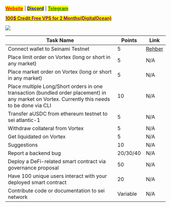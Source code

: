 &#x20;                                                       [<mark style="color:red;">**Website**</mark>](https://nodeist.net/) | [<mark style="color:blue;">**Discord**</mark>](https://discord.gg/ypx7mJ6Zzb) | [<mark style="color:green;">**Telegram**</mark>](https://t.me/noodeist)

&#x20;                                     [<mark style="color:purple;">**100$ Credit Free VPS for 2 Months(DigitalOcean)**</mark>](https://www.digitalocean.com/?refcode=410c988c8b3e&utm_campaign=Referral_Invite&utm_medium=Referral_Program&utm_source=badge)

![](https://i.hizliresim.com/gsu0zju.png)


| Task Name                                                                                                                                      | Points                              | Link      |   
|------------------------------------------------------------------------------------------------------------------------------------------------|-------------------------------------|-----------|
| Connect wallet to Seinami Testnet                                                                                                              | 5                                   | [Rehber](./1.md)      |   
| Place limit order on Vortex (long or short in any market)                                                                                      | 5                                   | N/A       |   
| Place market order on Vortex (long or short in any market)                                                                                     | 5                                   | N/A       |   
| Place multiple Long/Short orders in one transaction (bundled order placement) in any market on Vortex. Currently this needs to be done via CLI | 10                                  | N/A       | 
| Transfer aUSDC from ethereum testnet to sei atlantic-1                                                                                         | 5                                   | N/A       |   
| Withdraw collateral from Vortex                                                                                                                | 5                                   | N/A       |    
| Get liquidated on Vortex                                                                                                                       | 5                                   | N/A       |  
| Suggestions                                                                                                                                    | 10                                  | N/A       | 
| Report a backend bug                                                                                                                           | 20/30/40                            | N/A       |     
| Deploy a DeFi-related smart contract via governance proposal                                                                                   | 50                                  | N/A       |    
| Have 100 unique users interact with your deployed smart contract                                                                               | 20                                  | N/A       |   
| Contribute code or documentation to sei network                                                                                                | Variable                            | N/A       |   
